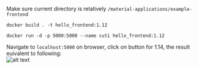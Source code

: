 Make sure current directory is relatively `/material-applications/example-frontend`

```docker build . -t hello_frontend:1.12```

```docker run -d -p 5000:5000 --name cuti hello_frontend:1.12```

Navigate to  `localhost:5000` on browser, click on button for 1.14, the result euivalent to following:<br>
![alt text](https://github.com/trancongminh997-hub/devops_with_docker/blob/main/Part1/1.14/backend/Screenshot_1_14.jpg?raw=true)
